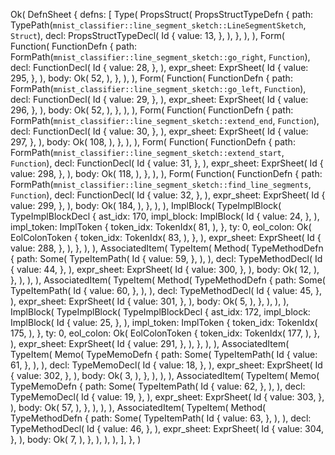 Ok(
    DefnSheet {
        defns: [
            Type(
                PropsStruct(
                    PropsStructTypeDefn {
                        path: TypePath(`mnist_classifier::line_segment_sketch::LineSegmentSketch`, `Struct`),
                        decl: PropsStructTypeDecl(
                            Id {
                                value: 13,
                            },
                        ),
                    },
                ),
            ),
            Form(
                Function(
                    FunctionDefn {
                        path: FormPath(`mnist_classifier::line_segment_sketch::go_right`, `Function`),
                        decl: FunctionDecl(
                            Id {
                                value: 28,
                            },
                        ),
                        expr_sheet: ExprSheet(
                            Id {
                                value: 295,
                            },
                        ),
                        body: Ok(
                            52,
                        ),
                    },
                ),
            ),
            Form(
                Function(
                    FunctionDefn {
                        path: FormPath(`mnist_classifier::line_segment_sketch::go_left`, `Function`),
                        decl: FunctionDecl(
                            Id {
                                value: 29,
                            },
                        ),
                        expr_sheet: ExprSheet(
                            Id {
                                value: 296,
                            },
                        ),
                        body: Ok(
                            52,
                        ),
                    },
                ),
            ),
            Form(
                Function(
                    FunctionDefn {
                        path: FormPath(`mnist_classifier::line_segment_sketch::extend_end`, `Function`),
                        decl: FunctionDecl(
                            Id {
                                value: 30,
                            },
                        ),
                        expr_sheet: ExprSheet(
                            Id {
                                value: 297,
                            },
                        ),
                        body: Ok(
                            108,
                        ),
                    },
                ),
            ),
            Form(
                Function(
                    FunctionDefn {
                        path: FormPath(`mnist_classifier::line_segment_sketch::extend_start`, `Function`),
                        decl: FunctionDecl(
                            Id {
                                value: 31,
                            },
                        ),
                        expr_sheet: ExprSheet(
                            Id {
                                value: 298,
                            },
                        ),
                        body: Ok(
                            118,
                        ),
                    },
                ),
            ),
            Form(
                Function(
                    FunctionDefn {
                        path: FormPath(`mnist_classifier::line_segment_sketch::find_line_segments`, `Function`),
                        decl: FunctionDecl(
                            Id {
                                value: 32,
                            },
                        ),
                        expr_sheet: ExprSheet(
                            Id {
                                value: 299,
                            },
                        ),
                        body: Ok(
                            184,
                        ),
                    },
                ),
            ),
            ImplBlock(
                TypeImplBlock(
                    TypeImplBlockDecl {
                        ast_idx: 170,
                        impl_block: ImplBlock(
                            Id {
                                value: 24,
                            },
                        ),
                        impl_token: ImplToken {
                            token_idx: TokenIdx(
                                81,
                            ),
                        },
                        ty: 0,
                        eol_colon: Ok(
                            EolColonToken {
                                token_idx: TokenIdx(
                                    83,
                                ),
                            },
                        ),
                        expr_sheet: ExprSheet(
                            Id {
                                value: 288,
                            },
                        ),
                    },
                ),
            ),
            AssociatedItem(
                TypeItem(
                    Method(
                        TypeMethodDefn {
                            path: Some(
                                TypeItemPath(
                                    Id {
                                        value: 59,
                                    },
                                ),
                            ),
                            decl: TypeMethodDecl(
                                Id {
                                    value: 44,
                                },
                            ),
                            expr_sheet: ExprSheet(
                                Id {
                                    value: 300,
                                },
                            ),
                            body: Ok(
                                12,
                            ),
                        },
                    ),
                ),
            ),
            AssociatedItem(
                TypeItem(
                    Method(
                        TypeMethodDefn {
                            path: Some(
                                TypeItemPath(
                                    Id {
                                        value: 60,
                                    },
                                ),
                            ),
                            decl: TypeMethodDecl(
                                Id {
                                    value: 45,
                                },
                            ),
                            expr_sheet: ExprSheet(
                                Id {
                                    value: 301,
                                },
                            ),
                            body: Ok(
                                5,
                            ),
                        },
                    ),
                ),
            ),
            ImplBlock(
                TypeImplBlock(
                    TypeImplBlockDecl {
                        ast_idx: 172,
                        impl_block: ImplBlock(
                            Id {
                                value: 25,
                            },
                        ),
                        impl_token: ImplToken {
                            token_idx: TokenIdx(
                                175,
                            ),
                        },
                        ty: 0,
                        eol_colon: Ok(
                            EolColonToken {
                                token_idx: TokenIdx(
                                    177,
                                ),
                            },
                        ),
                        expr_sheet: ExprSheet(
                            Id {
                                value: 291,
                            },
                        ),
                    },
                ),
            ),
            AssociatedItem(
                TypeItem(
                    Memo(
                        TypeMemoDefn {
                            path: Some(
                                TypeItemPath(
                                    Id {
                                        value: 61,
                                    },
                                ),
                            ),
                            decl: TypeMemoDecl(
                                Id {
                                    value: 18,
                                },
                            ),
                            expr_sheet: ExprSheet(
                                Id {
                                    value: 302,
                                },
                            ),
                            body: Ok(
                                3,
                            ),
                        },
                    ),
                ),
            ),
            AssociatedItem(
                TypeItem(
                    Memo(
                        TypeMemoDefn {
                            path: Some(
                                TypeItemPath(
                                    Id {
                                        value: 62,
                                    },
                                ),
                            ),
                            decl: TypeMemoDecl(
                                Id {
                                    value: 19,
                                },
                            ),
                            expr_sheet: ExprSheet(
                                Id {
                                    value: 303,
                                },
                            ),
                            body: Ok(
                                57,
                            ),
                        },
                    ),
                ),
            ),
            AssociatedItem(
                TypeItem(
                    Method(
                        TypeMethodDefn {
                            path: Some(
                                TypeItemPath(
                                    Id {
                                        value: 63,
                                    },
                                ),
                            ),
                            decl: TypeMethodDecl(
                                Id {
                                    value: 46,
                                },
                            ),
                            expr_sheet: ExprSheet(
                                Id {
                                    value: 304,
                                },
                            ),
                            body: Ok(
                                7,
                            ),
                        },
                    ),
                ),
            ),
        ],
    },
)